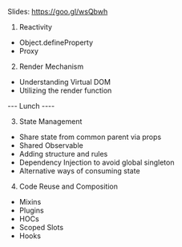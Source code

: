 Slides: https://goo.gl/wsQbwh

1. Reactivity
  - Object.defineProperty
  - Proxy

2. Render Mechanism
  - Understanding Virtual DOM
  - Utilizing the render function

--- Lunch ----

3. State Management
  - Share state from common parent via props
  - Shared Observable
  - Adding structure and rules
  - Dependency Injection to avoid global singleton
  - Alternative ways of consuming state

4. Code Reuse and Composition
  - Mixins
  - Plugins
  - HOCs
  - Scoped Slots
  - Hooks
